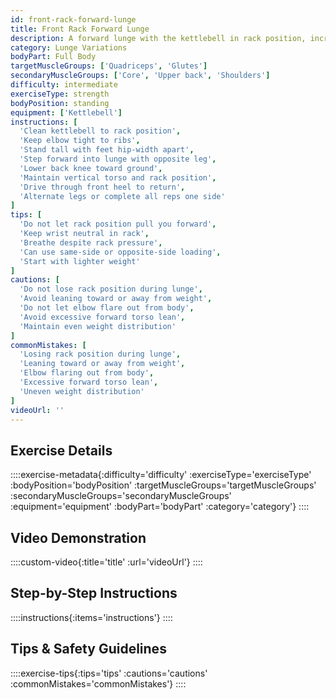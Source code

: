 ```yaml
---
id: front-rack-forward-lunge
title: Front Rack Forward Lunge
description: A forward lunge with the kettlebell in rack position, increasing core demands and requiring greater thoracic mobility while building unilateral leg strength.
category: Lunge Variations
bodyPart: Full Body
targetMuscleGroups: ['Quadriceps', 'Glutes']
secondaryMuscleGroups: ['Core', 'Upper back', 'Shoulders']
difficulty: intermediate
exerciseType: strength
bodyPosition: standing
equipment: ['Kettlebell']
instructions: [
  'Clean kettlebell to rack position',
  'Keep elbow tight to ribs',
  'Stand tall with feet hip-width apart',
  'Step forward into lunge with opposite leg',
  'Lower back knee toward ground',
  'Maintain vertical torso and rack position',
  'Drive through front heel to return',
  'Alternate legs or complete all reps one side'
]
tips: [
  'Do not let rack position pull you forward',
  'Keep wrist neutral in rack',
  'Breathe despite rack pressure',
  'Can use same-side or opposite-side loading',
  'Start with lighter weight'
]
cautions: [
  'Do not lose rack position during lunge',
  'Avoid leaning toward or away from weight',
  'Do not let elbow flare out from body',
  'Avoid excessive forward torso lean',
  'Maintain even weight distribution'
]
commonMistakes: [
  'Losing rack position during lunge',
  'Leaning toward or away from weight',
  'Elbow flaring out from body',
  'Excessive forward torso lean',
  'Uneven weight distribution'
]
videoUrl: ''
---
```


## Exercise Details

::::exercise-metadata{:difficulty='difficulty' :exerciseType='exerciseType' :bodyPosition='bodyPosition' :targetMuscleGroups='targetMuscleGroups' :secondaryMuscleGroups='secondaryMuscleGroups' :equipment='equipment' :bodyPart='bodyPart' :category='category'}
::::

## Video Demonstration

::::custom-video{:title='title' :url='videoUrl'}
::::

## Step-by-Step Instructions

::::instructions{:items='instructions'}
::::

## Tips & Safety Guidelines

::::exercise-tips{:tips='tips' :cautions='cautions' :commonMistakes='commonMistakes'}
::::
